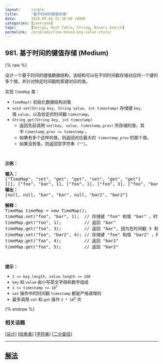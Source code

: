 ```yaml
---
layout:     single
title:      "基于时间的键值存储"
date:       2018-09-08 21:30:00 +0800
categories: [Leetcode]
tags:       [Design, Hash Table, String, Binary Search]
permalink:  /problems/time-based-key-value-store/
---
```


## 981. 基于时间的键值存储 (Medium)

{% raw %}

<p>设计一个基于时间的键值数据结构，该结构可以在不同时间戳存储对应同一个键的多个值，并针对特定时间戳检索键对应的值。</p>

<p>实现 <code>TimeMap</code> 类：</p>

<ul>
	<li><code>TimeMap()</code> 初始化数据结构对象</li>
	<li><code>void set(String key, String value, int timestamp)</code> 存储键 <code>key</code>、值 <code>value</code>，以及给定的时间戳 <code>timestamp</code>。</li>
	<li><code>String get(String key, int timestamp)</code>
	<ul>
		<li>返回先前调用 <code>set(key, value, timestamp_prev)</code> 所存储的值，其中 <code>timestamp_prev <= timestamp</code> 。</li>
		<li>如果有多个这样的值，则返回对应最大的  <code>timestamp_prev</code> 的那个值。</li>
		<li>如果没有值，则返回空字符串（<code>""</code>）。</li>
	</ul>
	</li>
</ul>
 

<p><strong>示例：</strong></p>

<pre>
<strong>输入：</strong>
["TimeMap", "set", "get", "get", "set", "get", "get"]
[[], ["foo", "bar", 1], ["foo", 1], ["foo", 3], ["foo", "bar2", 4], ["foo", 4], ["foo", 5]]
<strong>输出：</strong>
[null, null, "bar", "bar", null, "bar2", "bar2"]

<strong>解释：</strong>
TimeMap timeMap = new TimeMap();
timeMap.set("foo", "bar", 1);  // 存储键 "foo" 和值 "bar" ，时间戳 timestamp = 1   
timeMap.get("foo", 1);         // 返回 "bar"
timeMap.get("foo", 3);         // 返回 "bar", 因为在时间戳 3 和时间戳 2 处没有对应 "foo" 的值，所以唯一的值位于时间戳 1 处（即 "bar"） 。
timeMap.set("foo", "bar2", 4); // 存储键 "foo" 和值 "bar2" ，时间戳 timestamp = 4  
timeMap.get("foo", 4);         // 返回 "bar2"
timeMap.get("foo", 5);         // 返回 "bar2"
</pre>

<p> </p>

<p><strong>提示：</strong></p>

<ul>
	<li><code>1 <= key.length, value.length <= 100</code></li>
	<li><code>key</code> 和 <code>value</code> 由小写英文字母和数字组成</li>
	<li><code>1 <= timestamp <= 10<sup>7</sup></code></li>
	<li><code>set</code> 操作中的时间戳 <code>timestamp</code> 都是严格递增的</li>
	<li>最多调用 <code>set</code> 和 <code>get</code> 操作 <code>2 * 10<sup>5</sup></code> 次</li>
</ul>

{% endraw %}

### 相关话题
  [[设计](https://github.com/awesee/leetcode/tree/main/tag/design/README.md)]
  [[哈希表](https://github.com/awesee/leetcode/tree/main/tag/hash-table/README.md)]
  [[字符串](https://github.com/awesee/leetcode/tree/main/tag/string/README.md)]
  [[二分查找](https://github.com/awesee/leetcode/tree/main/tag/binary-search/README.md)]

---

## [解法](https://github.com/awesee/leetcode/tree/main/problems/time-based-key-value-store)
